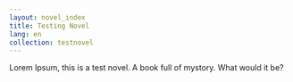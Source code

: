 ```yaml
---
layout: novel_index
title: Testing Novel
lang: en
collection: testnovel
---
```

Lorem Ipsum, this is a test novel. A book full of mystory. What would it be?